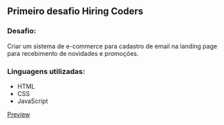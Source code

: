 ## Primeiro desafio Hiring Coders

### Desafio:
Criar um sistema de e-commerce para cadastro de email na landing page para recebimento de novidades e promoções.

### Linguagens utilizadas:
- HTML
- CSS
- JavaScript

[Preview](landing-page-6qqox11bt-hiringcoders.vercel.app)
